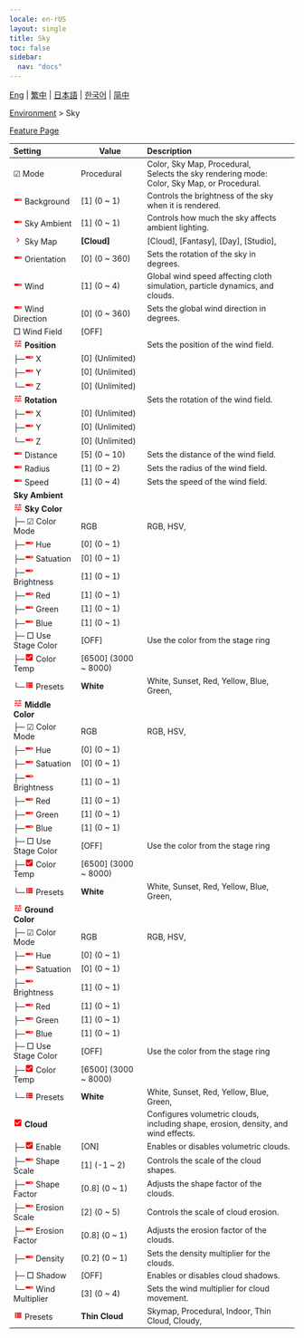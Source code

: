 ```yaml
---
locale: en-rUS
layout: single
title: Sky
toc: false
sidebar:
  nav: "docs"
---
```

[Eng](/dancexr/menu/2025.4/scene/sky) | [繁中](/tw/dancexr/menu/2025.4/scene/sky) | [日本語](/jp/dancexr/menu/2025.4/scene/sky) | [한국어](/kr/dancexr/menu/2025.4/scene/sky) | [简中](/zh/dancexr/menu/2025.4/scene/sky)

[Environment](../menu#Environment) > Sky



[Feature Page](/dancexr/features/sky)

| Setting | Value | Description |
| :--- | --- | :--- |
| ☑ Mode| Procedural | Color, Sky Map, Procedural, <br/>Selects the sky rendering mode: Color, Sky Map, or Procedural.
| <img src="/images/icon/ic_slider.png" alt="slider icon"/> Background| [1] (0 ~ 1) | Controls the brightness of the sky when it is rendered.
| <img src="/images/icon/ic_slider.png" alt="slider icon"/> Sky Ambient| [1] (0 ~ 1) | Controls how much the sky affects ambient lighting.
| <img src="/images/icon/ic_chevron.png" alt="chevron icon"/> Sky Map| **[Cloud]** | [Cloud], [Fantasy], [Day], [Studio],  |
| <img src="/images/icon/ic_slider.png" alt="slider icon"/> Orientation| [0] (0 ~ 360) | Sets the rotation of the sky in degrees.
| <img src="/images/icon/ic_slider.png" alt="slider icon"/> Wind| [1] (0 ~ 4) | Global wind speed affecting cloth simulation, particle dynamics, and clouds.
| <img src="/images/icon/ic_slider.png" alt="slider icon"/> Wind Direction| [0] (0 ~ 360) | Sets the global wind direction in degrees.
|  □ Wind Field| [OFF] | 
| <img src="/images/icon/ic_tune.png" alt="tune icon"/> <b>Position</b>| | Sets the position of the wind field.
| ├─<img src="/images/icon/ic_slider.png" alt="slider icon"/> X| [0] (Unlimited) | 
| ├─<img src="/images/icon/ic_slider.png" alt="slider icon"/> Y| [0] (Unlimited) | 
| └─<img src="/images/icon/ic_slider.png" alt="slider icon"/> Z| [0] (Unlimited) | 
| <img src="/images/icon/ic_tune.png" alt="tune icon"/> <b>Rotation</b>| | Sets the rotation of the wind field.
| ├─<img src="/images/icon/ic_slider.png" alt="slider icon"/> X| [0] (Unlimited) | 
| ├─<img src="/images/icon/ic_slider.png" alt="slider icon"/> Y| [0] (Unlimited) | 
| └─<img src="/images/icon/ic_slider.png" alt="slider icon"/> Z| [0] (Unlimited) | 
| <img src="/images/icon/ic_slider.png" alt="slider icon"/> Distance| [5] (0 ~ 10) | Sets the distance of the wind field.
| <img src="/images/icon/ic_slider.png" alt="slider icon"/> Radius| [1] (0 ~ 2) | Sets the radius of the wind field.
| <img src="/images/icon/ic_slider.png" alt="slider icon"/> Speed| [1] (0 ~ 4) | Sets the speed of the wind field.
|  <b>Sky Ambient</b>|| 
| <img src="/images/icon/ic_tune.png" alt="tune icon"/> <b>Sky Color</b>| | 
| ├─ ☑ Color Mode| RGB | RGB, HSV, 
| ├─<img src="/images/icon/ic_slider.png" alt="slider icon"/> Hue| [0] (0 ~ 1) | 
| ├─<img src="/images/icon/ic_slider.png" alt="slider icon"/> Satuation| [0] (0 ~ 1) | 
| ├─<img src="/images/icon/ic_slider.png" alt="slider icon"/> Brightness| [1] (0 ~ 1) | 
| ├─<img src="/images/icon/ic_slider.png" alt="slider icon"/> Red| [1] (0 ~ 1) | 
| ├─<img src="/images/icon/ic_slider.png" alt="slider icon"/> Green| [1] (0 ~ 1) | 
| ├─<img src="/images/icon/ic_slider.png" alt="slider icon"/> Blue| [1] (0 ~ 1) | 
| ├─ □ Use Stage Color| [OFF] | Use the color from the stage ring
| ├─<img src="/images/icon/ic_check_on.png" alt="check on icon"/> Color Temp| [6500] (3000 ~ 8000) | 
| └─<img src="/images/icon/ic_list.png" alt="list icon"/> Presets| **White** | White, Sunset, Red, Yellow, Blue, Green,  |
| <img src="/images/icon/ic_tune.png" alt="tune icon"/> <b>Middle Color</b>| | 
| ├─ ☑ Color Mode| RGB | RGB, HSV, 
| ├─<img src="/images/icon/ic_slider.png" alt="slider icon"/> Hue| [0] (0 ~ 1) | 
| ├─<img src="/images/icon/ic_slider.png" alt="slider icon"/> Satuation| [0] (0 ~ 1) | 
| ├─<img src="/images/icon/ic_slider.png" alt="slider icon"/> Brightness| [1] (0 ~ 1) | 
| ├─<img src="/images/icon/ic_slider.png" alt="slider icon"/> Red| [1] (0 ~ 1) | 
| ├─<img src="/images/icon/ic_slider.png" alt="slider icon"/> Green| [1] (0 ~ 1) | 
| ├─<img src="/images/icon/ic_slider.png" alt="slider icon"/> Blue| [1] (0 ~ 1) | 
| ├─ □ Use Stage Color| [OFF] | Use the color from the stage ring
| ├─<img src="/images/icon/ic_check_on.png" alt="check on icon"/> Color Temp| [6500] (3000 ~ 8000) | 
| └─<img src="/images/icon/ic_list.png" alt="list icon"/> Presets| **White** | White, Sunset, Red, Yellow, Blue, Green,  |
| <img src="/images/icon/ic_tune.png" alt="tune icon"/> <b>Ground Color</b>| | 
| ├─ ☑ Color Mode| RGB | RGB, HSV, 
| ├─<img src="/images/icon/ic_slider.png" alt="slider icon"/> Hue| [0] (0 ~ 1) | 
| ├─<img src="/images/icon/ic_slider.png" alt="slider icon"/> Satuation| [0] (0 ~ 1) | 
| ├─<img src="/images/icon/ic_slider.png" alt="slider icon"/> Brightness| [1] (0 ~ 1) | 
| ├─<img src="/images/icon/ic_slider.png" alt="slider icon"/> Red| [1] (0 ~ 1) | 
| ├─<img src="/images/icon/ic_slider.png" alt="slider icon"/> Green| [1] (0 ~ 1) | 
| ├─<img src="/images/icon/ic_slider.png" alt="slider icon"/> Blue| [1] (0 ~ 1) | 
| ├─ □ Use Stage Color| [OFF] | Use the color from the stage ring
| ├─<img src="/images/icon/ic_check_on.png" alt="check on icon"/> Color Temp| [6500] (3000 ~ 8000) | 
| └─<img src="/images/icon/ic_list.png" alt="list icon"/> Presets| **White** | White, Sunset, Red, Yellow, Blue, Green,  |
| <img src="/images/icon/ic_check_on.png" alt="check on icon"/> <b>Cloud</b>| | Configures volumetric clouds, including shape, erosion, density, and wind effects.
| ├─<img src="/images/icon/ic_check_on.png" alt="check on icon"/> Enable| [ON] | Enables or disables volumetric clouds.
| ├─<img src="/images/icon/ic_slider.png" alt="slider icon"/> Shape Scale| [1] (-1 ~ 2) | Controls the scale of the cloud shapes.
| ├─<img src="/images/icon/ic_slider.png" alt="slider icon"/> Shape Factor| [0.8] (0 ~ 1) | Adjusts the shape factor of the clouds.
| ├─<img src="/images/icon/ic_slider.png" alt="slider icon"/> Erosion Scale| [2] (0 ~ 5) | Controls the scale of cloud erosion.
| ├─<img src="/images/icon/ic_slider.png" alt="slider icon"/> Erosion Factor| [0.8] (0 ~ 1) | Adjusts the erosion factor of the clouds.
| ├─<img src="/images/icon/ic_slider.png" alt="slider icon"/> Density| [0.2] (0 ~ 1) | Sets the density multiplier for the clouds.
| ├─ □ Shadow| [OFF] | Enables or disables cloud shadows.
| └─<img src="/images/icon/ic_slider.png" alt="slider icon"/> Wind Multiplier| [3] (0 ~ 4) | Sets the wind multiplier for cloud movement.
| <img src="/images/icon/ic_list.png" alt="list icon"/> Presets| **Thin Cloud** | Skymap, Procedural, Indoor, Thin Cloud, Cloudy,  |
